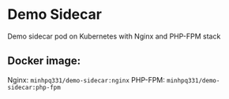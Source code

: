 # Demo Sidecar

Demo sidecar pod on Kubernetes with Nginx and PHP-FPM stack

## Docker image:

Nginx: `minhpq331/demo-sidecar:nginx`
PHP-FPM: `minhpq331/demo-sidecar:php-fpm`